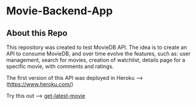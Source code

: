 # Movie-Backend-App

## About this Repo

This repository was created to test MovieDB API. The idea is to create an API to consume MovieDB, and over time evolve the features, such as: user management, search for movies, creation of watchlist, details page for a specific movie, with comments and ratings.

The first version of this API was deployed in Heroku --> (https://www.heroku.com/)

Try this out --> [get-latest-movie](https://movie-backend-app.herokuapp.com/movies/latest)